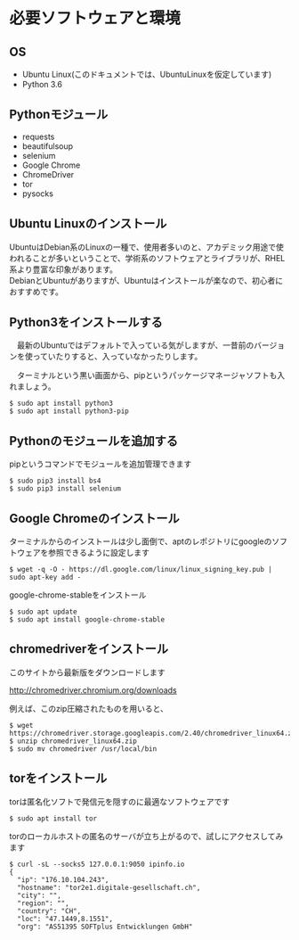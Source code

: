 
# 必要ソフトウェアと環境

## OS
 - Ubuntu Linux(このドキュメントでは、UbuntuLinuxを仮定しています)
 - Python 3.6

## Pythonモジュール
 - requests
 - beautifulsoup
 - selenium
 - Google Chrome
 - ChromeDriver
 - tor
 - pysocks

## Ubuntu Linuxのインストール
  UbuntuはDebian系のLinuxの一種で、使用者多いのと、アカデミック用途で使われることが多いということで、学術系のソフトウェアとライブラリが、RHEL系より豊富な印象があります。  
  DebianとUbuntuがありますが、Ubuntuはインストールが楽なので、初心者におすすめです。  

## Python3をインストールする
　最新のUbuntuではデフォルトで入っている気がしますが、一昔前のバージョンを使っていたりすると、入っていなかったりします。  

　ターミナルという黒い画面から、pipというパッケージマネージャソフトも入れましょう。  
```console
$ sudo apt install python3
$ sudo apt install python3-pip
```

## Pythonのモジュールを追加する
pipというコマンドでモジュールを追加管理できます  

```console
$ sudo pip3 install bs4
$ sudo pip3 install selenium
```

## Google Chromeのインストール
 ターミナルからのインストールは少し面倒で、aptのレポジトリにgoogleのソフトウェアを参照できるように設定します  
```console
$ wget -q -O - https://dl.google.com/linux/linux_signing_key.pub | sudo apt-key add -
```
google-chrome-stableをインストール
```console
$ sudo apt update
$ sudo apt install google-chrome-stable
```

## chromedriverをインストール
このサイトから最新版をダウンロードします  

http://chromedriver.chromium.org/downloads

例えば、このzip圧縮されたものを用いると、
```console
$ wget https://chromedriver.storage.googleapis.com/2.40/chromedriver_linux64.zip
$ unzip chromedriver_linux64.zip
$ sudo mv chromedriver /usr/local/bin
```

## torをインストール
torは匿名化ソフトで発信元を隠すのに最適なソフトウェアです  
```console
$ sudo apt install tor
```
torのローカルホストの匿名のサーバが立ち上がるので、試しにアクセスしてみます
```console
$ curl -sL --socks5 127.0.0.1:9050 ipinfo.io
{
  "ip": "176.10.104.243",
  "hostname": "tor2e1.digitale-gesellschaft.ch",
  "city": "",
  "region": "",
  "country": "CH",
  "loc": "47.1449,8.1551",
  "org": "AS51395 SOFTplus Entwicklungen GmbH"
```
